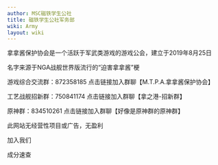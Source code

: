 ```yaml
---
author: MSC磁铁学生公社
title: 磁铁学生公社军务部
wiki: Army
layout: wiki
---
```

拿拿酱保护协会是一个活跃于军武类游戏的游戏公会，建立于2019年8月25日

名字来源于NGA战舰世界版流行的“迫害拿拿酱”梗

游戏综合交流群：872358185 点击链接加入群聊【M.T.P.A.拿拿酱保护协会】

工艺战舰招新群：750841174 点击链接加入群聊【拿之港-招新群】

原神群：834510261 点击链接加入群聊【好像是原神群的原神群】

此网站无经营性项目或广告，无盈利

加入我们

成分速查